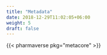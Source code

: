 ```yaml
---
title: "Metadata"
date: 2018-12-29T11:02:05+06:00
weight: 5
draft: false
---
```


{{< pharmaverse pkg="metacore" >}}